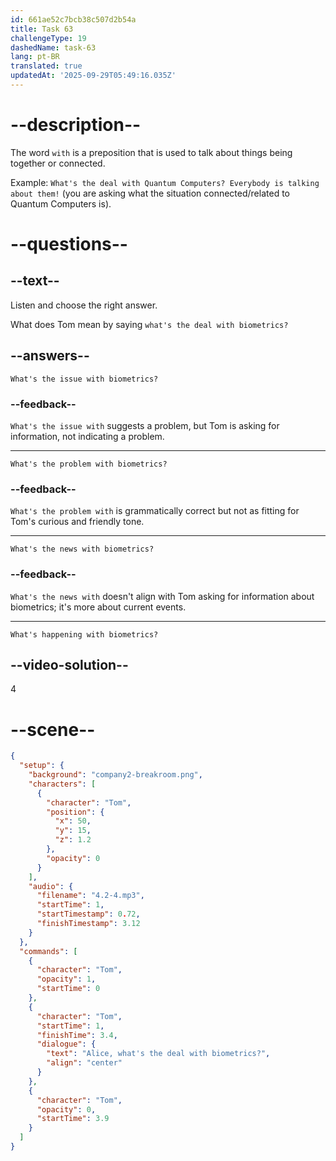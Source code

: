 ```yaml
---
id: 661ae52c7bcb38c507d2b54a
title: Task 63
challengeType: 19
dashedName: task-63
lang: pt-BR
translated: true
updatedAt: '2025-09-29T05:49:16.035Z'
---
```


<!-- (Audio) Tom: Alice, what's the deal with biometrics? -->

# --description--

The word `with` is a preposition that is used to talk about things being together or connected.
 
Example: `What's the deal with Quantum Computers? Everybody is talking about them!` (you are asking what the situation connected/related to Quantum Computers is).

# --questions--

## --text--

Listen and choose the right answer.
 
What does Tom mean by saying `what's the deal with biometrics?`

## --answers--

`What's the issue with biometrics?`

### --feedback--

`What's the issue with` suggests a problem, but Tom is asking for information, not indicating a problem.

---

`What's the problem with biometrics?`

### --feedback--

`What's the problem with` is grammatically correct but not as fitting for Tom's curious and friendly tone.

---

`What's the news with biometrics?`

### --feedback--

`What's the news with` doesn't align with Tom asking for information about biometrics; it's more about current events.

---

`What's happening with biometrics?`

## --video-solution--

4

# --scene--

```json
{
  "setup": {
    "background": "company2-breakroom.png",
    "characters": [
      {
        "character": "Tom",
        "position": {
          "x": 50,
          "y": 15,
          "z": 1.2
        },
        "opacity": 0
      }
    ],
    "audio": {
      "filename": "4.2-4.mp3",
      "startTime": 1,
      "startTimestamp": 0.72,
      "finishTimestamp": 3.12
    }
  },
  "commands": [
    {
      "character": "Tom",
      "opacity": 1,
      "startTime": 0
    },
    {
      "character": "Tom",
      "startTime": 1,
      "finishTime": 3.4,
      "dialogue": {
        "text": "Alice, what's the deal with biometrics?",
        "align": "center"
      }
    },
    {
      "character": "Tom",
      "opacity": 0,
      "startTime": 3.9
    }
  ]
}
```
